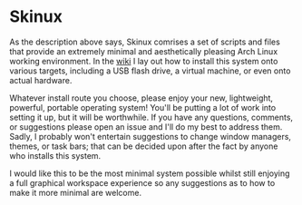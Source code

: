 # Skinux

As the description above says, Skinux comrises a set of scripts and files that provide an extremely minimal and aesthetically pleasing Arch Linux working environment. In the [wiki](https://github.com/zigguratt/skinux/wiki) I lay out how to install this system onto various targets, including a USB flash drive, a virtual machine, or even onto actual hardware.

Whatever install route you choose, please enjoy your new, lightweight, powerful, portable operating system! You'll be putting a lot of work into setting it up, but it will be worthwhile. If you have any questions, comments, or suggestions please open an issue and I'll do my best to address them. Sadly, I probably won't entertain suggestions to change window managers, themes, or task bars; that can be decided upon after the fact by anyone who installs this system.

I would like this to be the most minimal system possible whilst still enjoying a full graphical workspace experience so any suggestions as to how to make it more minimal are welcome.
